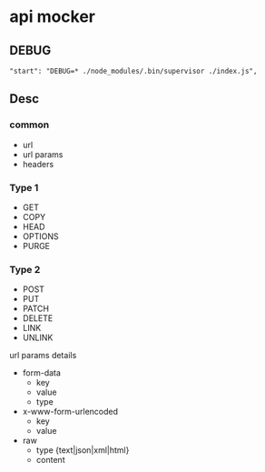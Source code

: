 # api mocker



## DEBUG

    "start": "DEBUG=* ./node_modules/.bin/supervisor ./index.js",





## Desc

### common

- url
- url params
- headers

### Type 1

- GET
- COPY
- HEAD
- OPTIONS
- PURGE


### Type 2

- POST
- PUT
- PATCH
- DELETE
- LINK
- UNLINK


url params details

- form-data
	- key
	- value
	- type
- x-www-form-urlencoded
	- key
	- value
- raw
	- type {text|json|xml|html}
	- content
	